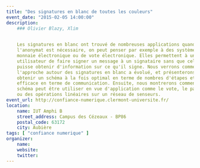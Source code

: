 ```yaml
---
title: "Des signatures en blanc de toutes les couleurs"
event_date: "2015-02-05 14:00:00"
description:
    ### Olivier Blazy, Xlim

 
    Les signatures en blanc ont trouvé de nombreuses applications quand de
    l'anonymat est nécessaire, on peut penser par exemple à des systèmes de
    monnaie électronique ou de vote électronique. Elles permettent à un
    utilisateur de faire signer un message à un signataire sans que celui-ci ne
    puisse obtenir d'information sur ce qu'il signe. Nous verrons comment
    l'approche autour des signatures en blanc a évolué, et présenterons comment
    obtenir un schéma à la fois optimal en terme de nombres d'étapes et
    efficace en terme de communication. Ensuite, nous montrerons comment un tel
    schéma peut être utiliser en vue d'application comme le vote, le paiement
    ou des opérations linéaires sur un réseau de senseurs.
event_url: http://confiance-numerique.clermont-universite.fr/
location:
    name: IUT Amphi B
    street_address: Campus des Cézeaux - BP86
    postal_code: 63172
    city: Aubière
tags: [ "confiance numerique" ]
organizer:
    name:
    website:
    twitter:
---
```


